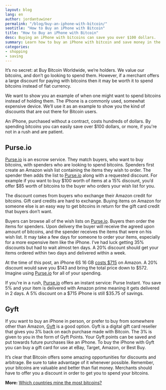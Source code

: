 ```yaml
---
layout: blog
lang: en
author: jordantuwiner
permalink: "/blog/buy-an-iphone-with-bitcoin/"
seotitle: "How to Buy an iPhone with Bitcoin"
title: "How to Buy an iPhone with Bitcoin"
desc: Buying an iPhone with bitcoins can save you over $100 dollars. 
summary: Learn how to buy an iPhone with bitcoin and save money in the process. 
categories: 
- shopping
- saving
---
```

It’s no secret: at Buy Bitcoin Worldwide, we’re holders. We value our bitcoins, and don’t go looking to spend them. However, if a merchant offers a large discount for paying with bitcoins then it may be worth it to spend bitcoins instead of fiat currency. 

We want to show you an example of when one might want to spend bitcoins instead of holding them. The iPhone is a commonly used, somewhat expensive device. We’ll use it as an example to show you the kind of discounts that are out there for Bitcoin users. 

An iPhone, purchased without a contract, costs hundreds of dollars. By spending bitcoins you can easily save over $100 dollars, or more, if you're not in a rush and are patient. 

## Purse.io
[Purse.io](http://buybitcoinww.co/purse_io) is an escrow service. They match buyers, who want to buy bitcoins, with spenders who are looking to spend bitcoins. Spenders first create an Amazon wish list containing the items they wish to order. The spender then adds the list to [Purse.io](http://buybitcoinww.co/purse_io) along with a requested discount. For example if you want to buy $100 worth of items at a 15% discount, you’d offer $85 worth of bitcoins to the buyer who orders your wish list for you. 

The discount comes from buyers who exchange their Amazon credit for bitcoins. Gift card credits are hard to exchange. Buying items on Amazon for someone else is an easy way to get bitcoins in return for the gift card credit that buyers don’t want.  

Buyers can browse all of the wish lists on [Purse.io](http://buybitcoinww.co/purse_io). Buyers then order the items for spenders. Upon delivery the buyer will receive the agreed upon amount of bitcoins, and the spender receives the items that were on his wish list. It may take a few days  for someone to order your items, especially for a more expensive item like the iPhone. I’ve had luck getting 35% discounts but had to wait almost ten days. A 20% discount should get your items ordered within two days and delivered within a week. 

At the time of this post, an iPhone 6S 16 GB [costs $715](http://www.amazon.com/Apple-iPhone-Warranty-Unlocked-Cellphone/dp/B015E8TKS0/ref=sr_1_2?s=wireless&ie=UTF8&qid=1446221985&sr=1-2&keywords=iphone+6s) on Amazon. A 20% discount would save you $143 and bring the total price down to $572. Imagine using [Purse.io](http://buybitcoinww.co/purse_io) for all of your spending. 

If you're in a rush, [Purse.io](http://buybitcoinww.co/purse_io) offers an instant service: Purse Instant. You save 5% and your item is delivered with Amazon prime meaning it gets delivered in 2 days. A 5% discount on a $715 iPhone is still $35.75 of savings. 

## Gyft
If you want to buy an iPhone in person, or prefer to buy from somewhere other than Amazon, [Gyft](https://www.gyft.com/) is a good option. Gyft is a digital gift card reseller that gives you 3% back on each purchase made with Bitcoin. The 3% is given to you in the form of Gyft Points. Your Gyft points can be saved and put towards future purchases like an iPhone. To buy the iPhone with Gyft you can buy a gift card for use at eBay, Target, Amazon, or Best Buy. 

It’s clear that Bitcoin offers some amazing opportunities for discounts and arbitrage. Be sure to take advantage of it whenever possible. Remember, your bitcoins are valuable and better than fiat money. Merchants should have to offer you a discount in order to get you to spend your bitcoins. 

**More:** [Which countries mine the most bitcoins?](/kb/which-countries-mine-export-most-bitcoins/)
